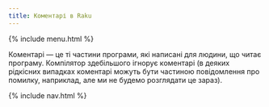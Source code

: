 ```yaml
---
title: Коментарі в Raku
---
```


{% include menu.html %}

Коментарі — це ті частини програми, які написані для людини, що читає програму. Компілятор здебільшого ігнорує коментарі (в деяких рідкісних випадках коментарі можуть бути частиною повідомлення про помилку, наприклад, але ми не будемо розглядати це зараз).

{% include nav.html %}
